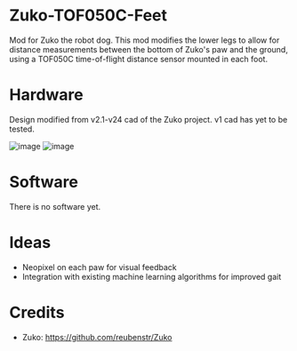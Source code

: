 # Zuko-TOF050C-Feet
Mod for Zuko the robot dog.
This mod modifies the lower legs to allow for distance measurements between the bottom of Zuko's paw and the ground, using a TOF050C time-of-flight distance sensor mounted in each foot.

# Hardware
Design modified from v2.1-v24 cad of the Zuko project. 
v1 cad has yet to be tested.

![image](https://user-images.githubusercontent.com/99318765/155658928-6fa62f5b-7f05-4377-afd2-d09794b72bcd.png)
![image](https://user-images.githubusercontent.com/99318765/155658960-c6ac0716-b01d-407e-a21a-a67e353ce5e8.png)

# Software
There is no software yet.

# Ideas
- Neopixel on each paw for visual feedback
- Integration with existing machine learning algorithms for improved gait

# Credits
- Zuko: https://github.com/reubenstr/Zuko
